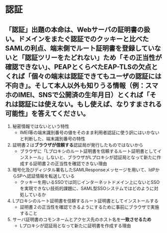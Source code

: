 # 認証

## 「認証」出題の本命は、Webサーバの証明書の扱い。ドメインをまたぐ認証でのクッキーと比べたSAMLの利点、端末側でルート証明書を登録していないと「認証ツリーをたどれない」ため「その正当性が確認できない」、PEAPとくらべたEAP-TLSの欠点とくれば「個々の端末は認証できてもユーザの認証には不向き」。そして**本人以外も知りうる情報（例：スマホのIMEI、SNSで公開済の生年月日）**とくれば「それは**認証には使えない。もし使えば、なりすまされる可能性**」を答えてください。

1. 秘密情報ではないという特性
    * IMEI等の端末識別番号の値をそのまま利用者認証に使う訳にはいかないと判断した、端末識別番号の特性
2. 証明書２は**ブラウザが信頼する**認証局が発行したものではないから
    * ブラウザに「Lプロキシのルート証明書を信頼するルート証明書としてインストール」しないと、ブラウザがLプロキシが認証局となって新たに作成する証明書２の正当性を確認できない理由
3. 暗号化及びディジタル署名したSAMLResponseメッセージを用いて、IdPからSPへ認証情報を転送している
    * クッキーを用いるSSOでは同じインターネットドメイン上にないとSSOを実現できない技術的課題に、SAML型SSOシステムではどのように対処しているか
4. Lプロキシのルート証明書を信頼するルート証明書としてインストールする
    * 証明書２の正当性を確認できるようにするために事前にブラウザで実施すること
5. サーバ証明書のコモンネームとアクセス先のホスト名を**一致させるため**
    * Lプロキシが認証局となって新たに証明書を作成する理由
    

